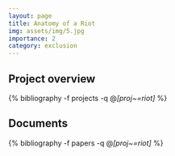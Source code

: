 ```yaml
---
layout: page
title: Anatomy of a Riot
img: assets/img/5.jpg
importance: 2
category: exclusion 
---
```


## Project overview

<div class="publications">

  {% bibliography -f projects -q @*[proj~=riot]* %}

</div>

## Documents

<div class="publications">

  {% bibliography -f papers -q @*[proj~=riot]* %}

</div>


